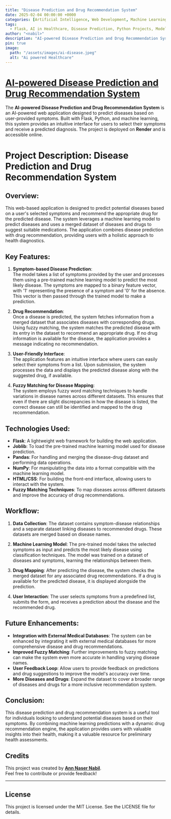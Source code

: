 ```yaml
---
title: "Disease Prediction and Drug Recommendation System"
date: 2025-02-04 00:00:00 +0000
categories: [Artificial Intelligence, Web Development, Machine Learning, Health Tech, DevOps]
tags: 
  - Flask, AI in Healthcare, Disease Prediction, Python Projects, Model Deployment
author: "<nabil>" 
description: "AI-powered Disease Prediction and Drug Recommendation System on Render, providing real-time health insights from live input with precision and efficiency."
pin: true
image: 
  path: "/assets/images/ai-disease.jpeg"
  alt: "Ai powered Healthcare"
---
```




# [AI-powered Disease Prediction and Drug Recommendation System](https://ai-powered-disease-prediction-with-drug.onrender.com/)


The **AI-powered Disease Prediction and Drug Recommendation System** is an AI-powered web application designed to predict diseases based on user-provided symptoms. Built with Flask, Python, and machine learning, this system provides an intuitive interface for users to select their symptoms and receive a predicted diagnosis. The project is deployed on **Render** and is accessible online.


# Project Description: Disease Prediction and Drug Recommendation System

## Overview:
This web-based application is designed to predict potential diseases based on a user's selected symptoms and recommend the appropriate drug for the predicted disease. The system leverages a machine learning model to predict diseases and uses a merged dataset of diseases and drugs to suggest suitable medications. The application combines disease prediction with drug recommendation, providing users with a holistic approach to health diagnostics.

## Key Features:
1. **Symptom-based Disease Prediction**:  
   The model takes a list of symptoms provided by the user and processes them using a pre-trained machine learning model to predict the most likely disease. The symptoms are mapped to a binary feature vector, with '1' representing the presence of a symptom and '0' for the absence. This vector is then passed through the trained model to make a prediction.

2. **Drug Recommendation**:  
   Once a disease is predicted, the system fetches information from a merged dataset that associates diseases with corresponding drugs. Using fuzzy matching, the system matches the predicted disease with its entry in the dataset to recommend an appropriate drug. If no drug information is available for the disease, the application provides a message indicating no recommendation.

3. **User-Friendly Interface**:  
   The application features an intuitive interface where users can easily select their symptoms from a list. Upon submission, the system processes the data and displays the predicted disease along with the suggested drug, if available.

4. **Fuzzy Matching for Disease Mapping**:  
   The system employs fuzzy word matching techniques to handle variations in disease names across different datasets. This ensures that even if there are slight discrepancies in how the disease is listed, the correct disease can still be identified and mapped to the drug recommendation.

## Technologies Used:
- **Flask**: A lightweight web framework for building the web application.
- **Joblib**: To load the pre-trained machine learning model used for disease prediction.
- **Pandas**: For handling and merging the disease-drug dataset and performing data operations.
- **NumPy**: For manipulating the data into a format compatible with the machine learning model.
- **HTML/CSS**: For building the front-end interface, allowing users to interact with the system.
- **Fuzzy Matching Techniques**: To map diseases across different datasets and improve the accuracy of drug recommendations.

## Workflow:
1. **Data Collection**: The dataset contains symptom-disease relationships and a separate dataset linking diseases to recommended drugs. These datasets are merged based on disease names.
   
2. **Machine Learning Model**: The pre-trained model takes the selected symptoms as input and predicts the most likely disease using classification techniques. The model was trained on a dataset of diseases and symptoms, learning the relationships between them.

3. **Drug Mapping**: After predicting the disease, the system checks the merged dataset for any associated drug recommendations. If a drug is available for the predicted disease, it is displayed alongside the prediction.

4. **User Interaction**: The user selects symptoms from a predefined list, submits the form, and receives a prediction about the disease and the recommended drug.

## Future Enhancements:
- **Integration with External Medical Databases**: The system can be enhanced by integrating it with external medical databases for more comprehensive disease and drug recommendations.
- **Improved Fuzzy Matching**: Further improvements to fuzzy matching can make the system even more accurate in handling varying disease names.
- **User Feedback Loop**: Allow users to provide feedback on predictions and drug suggestions to improve the model's accuracy over time.
- **More Diseases and Drugs**: Expand the dataset to cover a broader range of diseases and drugs for a more inclusive recommendation system.

## Conclusion:
This disease prediction and drug recommendation system is a useful tool for individuals looking to understand potential diseases based on their symptoms. By combining machine learning predictions with a dynamic drug recommendation engine, the application provides users with valuable insights into their health, making it a valuable resource for preliminary health assessments.


## Credits

This project was created by **[Ann Naser Nabil](https://github.com/AnnNaserNabil)**.  
Feel free to contribute or provide feedback!

---

## License

This project is licensed under the MIT License. See the LICENSE file for details.
```
